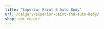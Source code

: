 ```yaml
---
title: "Superior Paint & Auto Body"
url: /calgary/superior-paint-and-auto-body/
shop: car repair
---
```

